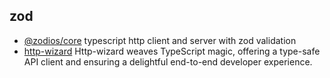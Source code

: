 ## zod

- [@zodios/core](https://github.com/ecyrbe/zodios) typescript http client and server with zod validation
- [http-wizard](https://github.com/flodlc/http-wizard) Http-wizard weaves TypeScript magic, offering a type-safe API client and ensuring a delightful end-to-end developer experience.